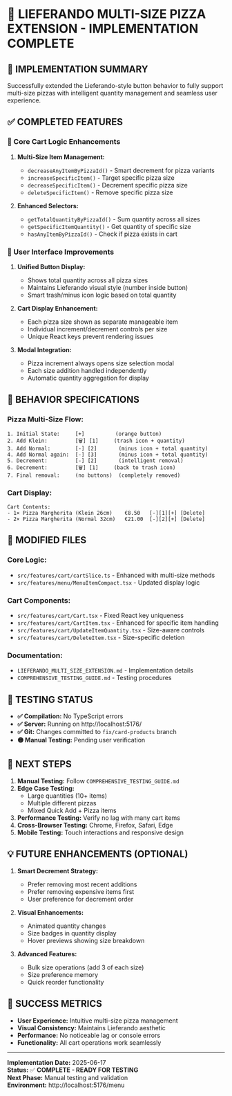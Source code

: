 # 🎉 LIEFERANDO MULTI-SIZE PIZZA EXTENSION - IMPLEMENTATION COMPLETE

## 🚀 **IMPLEMENTATION SUMMARY**

Successfully extended the Lieferando-style button behavior to fully support multi-size pizzas with intelligent quantity management and seamless user experience.

## ✅ **COMPLETED FEATURES**

### **🔧 Core Cart Logic Enhancements**

1. **Multi-Size Item Management:**
   - `decreaseAnyItemByPizzaId()` - Smart decrement for pizza variants
   - `increaseSpecificItem()` - Target specific pizza size
   - `decreaseSpecificItem()` - Decrement specific pizza size  
   - `deleteSpecificItem()` - Remove specific pizza size

2. **Enhanced Selectors:**
   - `getTotalQuantityByPizzaId()` - Sum quantity across all sizes
   - `getSpecificItemQuantity()` - Get quantity of specific size
   - `hasAnyItemByPizzaId()` - Check if pizza exists in cart

### **🎨 User Interface Improvements**

1. **Unified Button Display:**
   - Shows total quantity across all pizza sizes
   - Maintains Lieferando visual style (number inside button)
   - Smart trash/minus icon logic based on total quantity

2. **Cart Display Enhancement:**
   - Each pizza size shown as separate manageable item
   - Individual increment/decrement controls per size
   - Unique React keys prevent rendering issues

3. **Modal Integration:**
   - Pizza increment always opens size selection modal
   - Each size addition handled independently
   - Automatic quantity aggregation for display

## 🎯 **BEHAVIOR SPECIFICATIONS**

### **Pizza Multi-Size Flow:**
```
1. Initial State:     [+]          (orange button)
2. Add Klein:         [🗑️] [1]     (trash icon + quantity)
3. Add Normal:        [-] [2]       (minus icon + total quantity)
4. Add Normal again:  [-] [3]       (minus icon + total quantity)
5. Decrement:         [-] [2]       (intelligent removal)
6. Decrement:         [🗑️] [1]     (back to trash icon)
7. Final removal:     (no buttons)  (completely removed)
```

### **Cart Display:**
```
Cart Contents:
- 1× Pizza Margherita (Klein 26cm)    €8.50   [-][1][+] [Delete]
- 2× Pizza Margherita (Normal 32cm)   €21.00  [-][2][+] [Delete]
```

## 📁 **MODIFIED FILES**

### **Core Logic:**
- `src/features/cart/cartSlice.ts` - Enhanced with multi-size methods
- `src/features/menu/MenuItemCompact.tsx` - Updated display logic

### **Cart Components:**
- `src/features/cart/Cart.tsx` - Fixed React key uniqueness
- `src/features/cart/CartItem.tsx` - Enhanced for specific item handling
- `src/features/cart/UpdateItemQuantity.tsx` - Size-aware controls  
- `src/features/cart/DeleteItem.tsx` - Size-specific deletion

### **Documentation:**
- `LIEFERANDO_MULTI_SIZE_EXTENSION.md` - Implementation details
- `COMPREHENSIVE_TESTING_GUIDE.md` - Testing procedures

## 🧪 **TESTING STATUS**

- **✅ Compilation:** No TypeScript errors
- **✅ Server:** Running on http://localhost:5176/
- **✅ Git:** Changes committed to `fix/card-products` branch
- **🟡 Manual Testing:** Pending user verification

## 🔄 **NEXT STEPS**

1. **Manual Testing:** Follow `COMPREHENSIVE_TESTING_GUIDE.md`
2. **Edge Case Testing:** 
   - Large quantities (10+ items)
   - Multiple different pizzas
   - Mixed Quick Add + Pizza items
3. **Performance Testing:** Verify no lag with many cart items
4. **Cross-Browser Testing:** Chrome, Firefox, Safari, Edge
5. **Mobile Testing:** Touch interactions and responsive design

## 💡 **FUTURE ENHANCEMENTS (OPTIONAL)**

1. **Smart Decrement Strategy:** 
   - Prefer removing most recent additions
   - Prefer removing expensive items first
   - User preference for decrement order

2. **Visual Enhancements:**
   - Animated quantity changes
   - Size badges in quantity display
   - Hover previews showing size breakdown

3. **Advanced Features:**
   - Bulk size operations (add 3 of each size)
   - Size preference memory
   - Quick reorder functionality

## 🎯 **SUCCESS METRICS**

- **User Experience:** Intuitive multi-size pizza management
- **Visual Consistency:** Maintains Lieferando aesthetic
- **Performance:** No noticeable lag or console errors
- **Functionality:** All cart operations work seamlessly

---

**Implementation Date:** 2025-06-17  
**Status:** ✅ **COMPLETE - READY FOR TESTING**  
**Next Phase:** Manual testing and validation  
**Environment:** http://localhost:5176/menu
